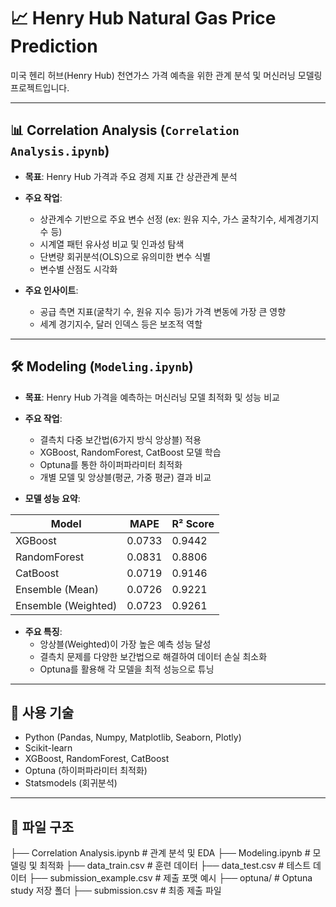 # 📈 Henry Hub Natural Gas Price Prediction

미국 헨리 허브(Henry Hub) 천연가스 가격 예측을 위한 관계 분석 및 머신러닝 모델링 프로젝트입니다.

---

## 📊 Correlation Analysis (`Correlation Analysis.ipynb`)

- **목표**: Henry Hub 가격과 주요 경제 지표 간 상관관계 분석
- **주요 작업**:
  - 상관계수 기반으로 주요 변수 선정 (ex: 원유 지수, 가스 굴착기수, 세계경기지수 등)
  - 시계열 패턴 유사성 비교 및 인과성 탐색
  - 단변량 회귀분석(OLS)으로 유의미한 변수 식별
  - 변수별 산점도 시각화

- **주요 인사이트**:
  - 공급 측면 지표(굴착기 수, 원유 지수 등)가 가격 변동에 가장 큰 영향
  - 세계 경기지수, 달러 인덱스 등은 보조적 역할

---

## 🛠️ Modeling (`Modeling.ipynb`)

- **목표**: Henry Hub 가격을 예측하는 머신러닝 모델 최적화 및 성능 비교
- **주요 작업**:
  - 결측치 다중 보간법(6가지 방식 앙상블) 적용
  - XGBoost, RandomForest, CatBoost 모델 학습
  - Optuna를 통한 하이퍼파라미터 최적화
  - 개별 모델 및 앙상블(평균, 가중 평균) 결과 비교

- **모델 성능 요약**:

| Model              | MAPE  | R² Score |
|--------------------|-------|----------|
| XGBoost            | 0.0733 | 0.9442   |
| RandomForest       | 0.0831 | 0.8806   |
| CatBoost           | 0.0719 | 0.9146   |
| Ensemble (Mean)    | 0.0726 | 0.9221   |
| Ensemble (Weighted)| 0.0723 | 0.9261   |

- **주요 특징**:
  - 앙상블(Weighted)이 가장 높은 예측 성능 달성
  - 결측치 문제를 다양한 보간법으로 해결하여 데이터 손실 최소화
  - Optuna를 활용해 각 모델을 최적 성능으로 튜닝

---

## 📝 사용 기술

- Python (Pandas, Numpy, Matplotlib, Seaborn, Plotly)
- Scikit-learn
- XGBoost, RandomForest, CatBoost
- Optuna (하이퍼파라미터 최적화)
- Statsmodels (회귀분석)

---

## 📂 파일 구조

├── Correlation Analysis.ipynb # 관계 분석 및 EDA ├── Modeling.ipynb # 모델링 및 최적화 ├── data_train.csv # 훈련 데이터 ├── data_test.csv # 테스트 데이터 ├── submission_example.csv # 제출 포맷 예시 ├── optuna/ # Optuna study 저장 폴더 ├── submission.csv # 최종 제출 파일
